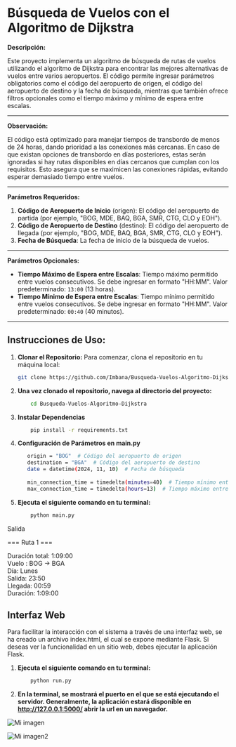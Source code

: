 # Búsqueda de Vuelos con el Algoritmo de Dijkstra

**Descripción:**

Este proyecto implementa un algoritmo de búsqueda de rutas de vuelos utilizando el algoritmo de Dijkstra para encontrar las mejores alternativas de vuelos entre varios aeropuertos. El código permite ingresar parámetros obligatorios como el código del aeropuerto de origen, el código del aeropuerto de destino y la fecha de búsqueda, mientras que también ofrece filtros opcionales como el tiempo máximo y mínimo de espera entre escalas.



---

**Observación:**


El código está optimizado para manejar tiempos de transbordo de menos de 24 horas, dando prioridad a las conexiones más cercanas. En caso de que existan opciones de transbordo en días posteriores, estas serán ignoradas si hay rutas disponibles en días cercanos que cumplan con los requisitos. Esto asegura que se maximicen las conexiones rápidas, evitando esperar demasiado tiempo entre vuelos.


---

**Parámetros Requeridos:**

1. **Código de Aeropuerto de Inicio** (origen): El código del aeropuerto de partida (por ejemplo, "BOG, MDE, BAQ, BGA, SMR, CTG, CLO y EOH").
2. **Código de Aeropuerto de Destino** (destino): El código del aeropuerto de llegada (por ejemplo, "BOG, MDE, BAQ, BGA, SMR, CTG, CLO y EOH").
3. **Fecha de Búsqueda**: La fecha de inicio de la búsqueda de vuelos.

---

**Parámetros Opcionales:**

- **Tiempo Máximo de Espera entre Escalas**: Tiempo máximo permitido entre vuelos consecutivos. Se debe ingresar en formato "HH:MM". Valor predeterminado: `13:00` (13 horas).
- **Tiempo Mínimo de Espera entre Escalas**: Tiempo mínimo permitido entre vuelos consecutivos. Se debe ingresar en formato "HH:MM". Valor predeterminado: `00:40` (40 minutos).

---

## **Instrucciones de Uso:**

1. **Clonar el Repositorio:**
   Para comenzar, clona el repositorio en tu máquina local:

   ```bash
   git clone https://github.com/Imbana/Busqueda-Vuelos-Algoritmo-Dijkstra.git

2.  **Una vez clonado el repositorio, navega al directorio del proyecto:**
    ```bash
        cd Busqueda-Vuelos-Algoritmo-Dijkstra

3.  **Instalar Dependencias**
    ```bash
        pip install -r requirements.txt 
    
4.  **Configuración de Parámetros en main.py**
    ```bash
       origin = "BOG"  # Código del aeropuerto de origen
       destination = "BGA"  # Código del aeropuerto de destino
       date = datetime(2024, 11, 10)  # Fecha de búsqueda
       
       min_connection_time = timedelta(minutes=40)  # Tiempo mínimo entre escalas (por defecto 40 minutos)
       max_connection_time = timedelta(hours=13)  # Tiempo máximo entre escalas (por defecto 13 horas)
    
5.  **Ejecuta el siguiente comando en tu terminal:**
    ```bash
        python main.py

Salida

=== Ruta 1 ===  

Duración total: 1:09:00    
Vuelo : BOG -> BGA       
Día: Lunes   
Salida: 23:50   
Llegada: 00:59   
Duración: 1:09:00         



## **Interfaz Web**
Para facilitar la interacción con el sistema a través de una interfaz web, se ha creado un archivo index.html, el cual se expone mediante Flask. Si deseas ver la funcionalidad en un sitio web, debes ejecutar la aplicación Flask.

1.  **Ejecuta el siguiente comando en tu terminal:**
    ```bash
        python run.py 

2.  **En la terminal, se mostrará el puerto en el que se está ejecutando el servidor. Generalmente, la aplicación estará disponible en http://127.0.0.1:5000/  abrir la url en un navegador.**


![Mi imagen](web1.png)


![Mi imagen2](web2.png)
